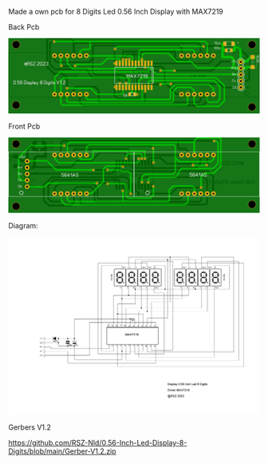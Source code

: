 Made a own pcb for 8 Digits Led 0.56 Inch Display with MAX7219

Back Pcb

![Photo 1](https://github.com/RSZ-Nld/0.56-Inch-Led-Display-8-Digits/blob/main/Back.JPG)

Front Pcb

![Photo 0](https://github.com/RSZ-Nld/0.56-Inch-Led-Display-8-Digits/blob/main/Front.JPG)


Diagram:

![Photo 2](https://github.com/RSZ-Nld/0.56-Inch-Led-Display-8-Digits/blob/main/Diagram-Led-0.56.JPG)


Gerbers V1.2

https://github.com/RSZ-Nld/0.56-Inch-Led-Display-8-Digits/blob/main/Gerber-V1.2.zip
